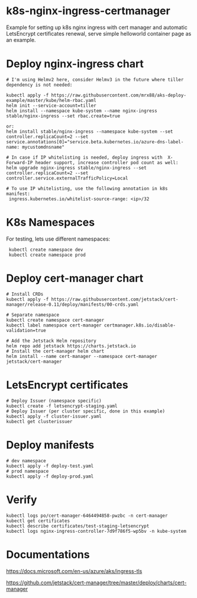 # k8s-nginx-ingress-certmanager
Example for setting up k8s nginx ingress with cert manager and automatic LetsEncrypt certificates renewal, serve simple helloworld container page as an example.



# Deploy nginx-ingress chart

```
# I'm using Helmv2 here, consider Helmv3 in the future where tiller dependency is not needed:

kubectl apply -f https://raw.githubusercontent.com/mrx88/aks-deploy-example/master/kube/helm-rbac.yaml
helm init --service-account=tiller
helm install --namespace kube-system --name nginx-ingress stable/nginx-ingress --set rbac.create=true

or: 
helm install stable/nginx-ingress --namespace kube-system --set controller.replicaCount=2 --set service.annotations[0]="service.beta.kubernetes.io/azure-dns-label-name: mycustomdnsname"

# In case if IP whitelisting is needed, deploy ingress with  X-Forward-IP header support, increase controller pod count as well:
helm upgrade nginx-ingress stable/nginx-ingress --set controller.replicaCount=2 --set controller.service.externalTrafficPolicy=Local

# To use IP whitelisting, use the following annotation in k8s manifest:
 ingress.kubernetes.io/whitelist-source-range: <ip>/32
```


# K8s Namespaces

For testing, lets use different namespaces:
```
 kubectl create namespace dev
 kubectl create namespace prod
```
# Deploy cert-manager chart

```
# Install CRDs
kubectl apply -f https://raw.githubusercontent.com/jetstack/cert-manager/release-0.11/deploy/manifests/00-crds.yaml

# Separate namespace
kubectl create namespace cert-manager
kubectl label namespace cert-manager certmanager.k8s.io/disable-validation=true
 
# Add the Jetstack Helm repository
helm repo add jetstack https://charts.jetstack.io
# Install the cert-manager helm chart
helm install --name cert-manager --namespace cert-manager jetstack/cert-manager
```

# LetsEncrypt certificates

```
# Deploy Issuer (namespace specific)
kubectl create -f letsencrypt-staging.yaml
# Deploy Issuer (per cluster specific, done in this example)
kubectl apply -f cluster-issuer.yaml
kubectl get clusterissuer
```

# Deploy manifests
```
# dev namespace
kubectl apply -f deploy-test.yaml
# prod namespace
kubectl apply -f deploy-prod.yaml
```

# Verify

```
kubectl logs po/cert-manager-6464494858-pwzbc -n cert-manager
kubectl get certificates
kubectl describe certificates/test-staging-letsencrypt
kubectl logs nginx-ingress-controller-7d9f786f5-wp5bv -n kube-system
```

 # Documentations
 
https://docs.microsoft.com/en-us/azure/aks/ingress-tls

https://github.com/jetstack/cert-manager/tree/master/deploy/charts/cert-manager
```